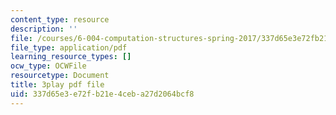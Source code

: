 ```yaml
---
content_type: resource
description: ''
file: /courses/6-004-computation-structures-spring-2017/337d65e3e72fb21e4ceba27d2064bcf8_q38KAGAKORk.pdf
file_type: application/pdf
learning_resource_types: []
ocw_type: OCWFile
resourcetype: Document
title: 3play pdf file
uid: 337d65e3-e72f-b21e-4ceb-a27d2064bcf8
---
```

